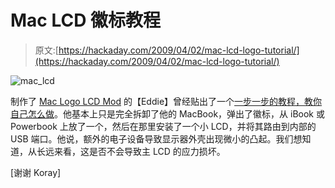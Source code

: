 # Mac LCD 徽标教程

> 原文:[https://hackaday.com/2009/04/02/mac-lcd-logo-tutorial/](https://hackaday.com/2009/04/02/mac-lcd-logo-tutorial/)

![mac_lcd](../Images/e4837af2320f76715a4156f2256005c5.png "mac_lcd")

制作了 [Mac Logo LCD Mod](http://hackaday.com/2009/03/13/apple-logo-secondary-monitor/) 的【Eddie】曾经贴出了一个[一步一步的教程，教你自己怎么做](http://edsjunk.net/tutorials.html)。他基本上只是完全拆卸了他的 MacBook，弹出了徽标，从 iBook 或 Powerbook 上放了一个，然后在那里安装了一个小 LCD，并将其路由到内部的 USB 端口。他说，额外的电子设备导致显示器外壳出现微小的凸起。我们想知道，从长远来看，这是否不会导致主 LCD 的应力损坏。

[谢谢 Koray]